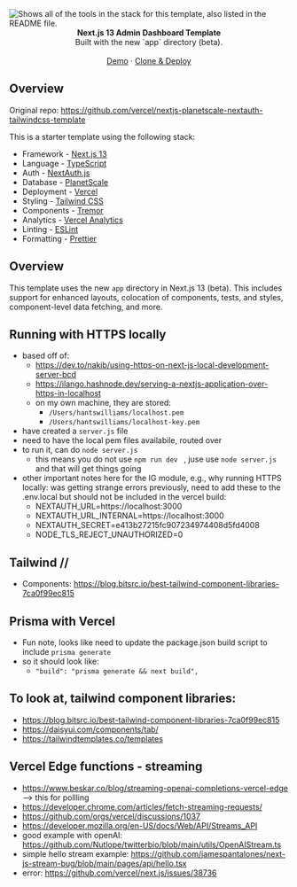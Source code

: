 <picture>
  <source media="(prefers-color-scheme: dark)" srcset="https://user-images.githubusercontent.com/9113740/201498864-2a900c64-d88f-4ed4-b5cf-770bcb57e1f5.png">
  <source media="(prefers-color-scheme: light)" srcset="https://user-images.githubusercontent.com/9113740/201498152-b171abb8-9225-487a-821c-6ff49ee48579.png">
  <img alt="Shows all of the tools in the stack for this template, also listed in the README file." src="https://user-images.githubusercontent.com/9113740/201498152-b171abb8-9225-487a-821c-6ff49ee48579.png">
</picture>

<div align="center"><strong>Next.js 13 Admin Dashboard Template</strong></div>
<div align="center">Built with the new `app` directory (beta).</div>
<br />
<div align="center">
<a href="http://admin-dash-template.vercel.sh/">Demo</a>
<span> · </span>
<a href="https://vercel.com/templates/next.js/admin-dashboard-tailwind-planetscale-react-nextjs">Clone & Deploy</a>
<span>
</div>

## Overview

Original repo: https://github.com/vercel/nextjs-planetscale-nextauth-tailwindcss-template

This is a starter template using the following stack:

- Framework - [Next.js 13](https://nextjs.org/13)
- Language - [TypeScript](https://www.typescriptlang.org)
- Auth - [NextAuth.js](https://next-auth.js.org)
- Database - [PlanetScale](https://planetscale.com)
- Deployment - [Vercel](https://vercel.com/docs/concepts/next.js/overview)
- Styling - [Tailwind CSS](https://tailwindcss.com)
- Components - [Tremor](https://www.tremor.so)
- Analytics - [Vercel Analytics](https://vercel.com/analytics)
- Linting - [ESLint](https://eslint.org)
- Formatting - [Prettier](https://prettier.io)

## Overview

This template uses the new `app` directory in Next.js 13 (beta). This includes support for enhanced layouts, colocation of components, tests, and styles, component-level data fetching, and more.

## Running with HTTPS locally 
- based off of: 
  - https://dev.to/nakib/using-https-on-next-js-local-development-server-bcd 
  - https://ilango.hashnode.dev/serving-a-nextjs-application-over-https-in-localhost 
  - on my own machine, they are stored: 
    - `/Users/hantswilliams/localhost.pem` 
    - `/Users/hantswilliams/localhost-key.pem`
- have created a `server.js` file
- need to have the local pem files availabile, routed over
- to run it, can do `node server.js` 
  - this means you do not use `npm run dev ` , juse use `node server.js` and that will get things going
- other important notes here for the IG module, e.g., why running HTTPS locally: was getting strange errors previously, need to add these to the .env.local but should not be included in the vercel build: 
  - NEXTAUTH_URL=https://localhost:3000
  - NEXTAUTH_URL_INTERNAL=https://localhost:3000
  - NEXTAUTH_SECRET=e413b27215fc907234974408d5fd4008 
  - NODE_TLS_REJECT_UNAUTHORIZED=0


## Tailwind //
- Components: https://blog.bitsrc.io/best-tailwind-component-libraries-7ca0f99ec815

## Prisma with Vercel 
- Fun note, looks like need to update the package.json build script to include `prisma generate` 
- so it should look like: 
  - ` "build": "prisma generate && next build", ` 

## To look at, tailwind component libraries: 
- https://blog.bitsrc.io/best-tailwind-component-libraries-7ca0f99ec815 
- https://daisyui.com/components/tab/ 
- https://tailwindtemplates.co/templates 


## Vercel Edge functions - streaming 
- https://www.beskar.co/blog/streaming-openai-completions-vercel-edge --> this for pollling
- https://developer.chrome.com/articles/fetch-streaming-requests/ 
- https://github.com/orgs/vercel/discussions/1037
- https://developer.mozilla.org/en-US/docs/Web/API/Streams_API
- good example with openAI: https://github.com/Nutlope/twitterbio/blob/main/utils/OpenAIStream.ts 
- simple hello stream example: https://github.com/jamespantalones/next-js-stream-bug/blob/main/pages/api/hello.tsx 
- error: https://github.com/vercel/next.js/issues/38736 

